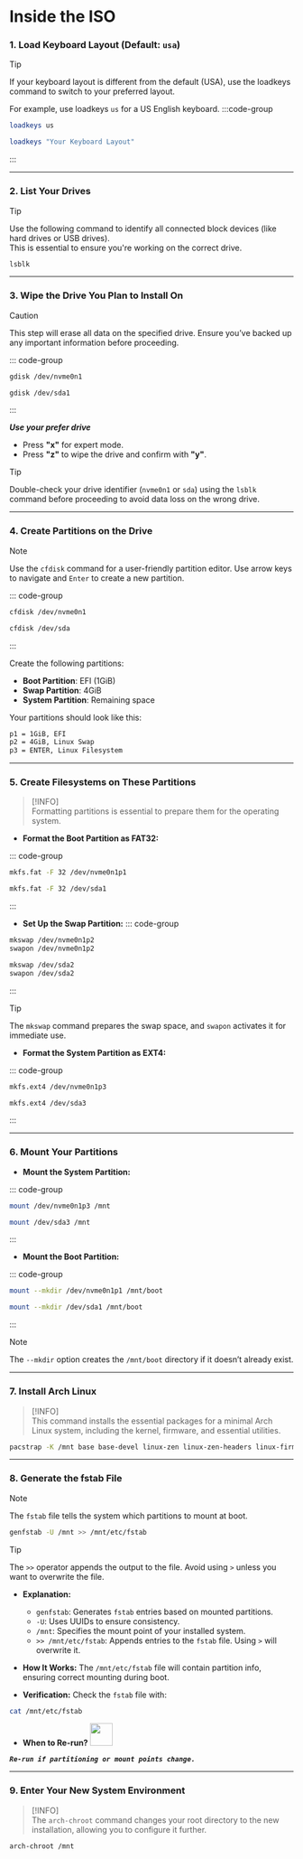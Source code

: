 # **Inside the ISO**

### **1. Load Keyboard Layout** (Default: `usa`)

> [!TIP]  
>If your keyboard layout is different from the default (USA), use the loadkeys command to switch to your preferred layout.
>
> For example, use loadkeys `us` for a US English keyboard.
:::code-group
```sh [US Keyboard]
loadkeys us
```
```sh [Custom Keyboard]
loadkeys "Your Keyboard Layout"
```
:::

---

### **2. List Your Drives**
> [!TIP]  
> Use the following command to identify all connected block devices (like hard drives or USB drives).  
> This is essential to ensure you're working on the correct drive.

```sh
lsblk
```

---

### **3. Wipe the Drive You Plan to Install On**  
> [!CAUTION]  
> This step will erase all data on the specified drive. Ensure you’ve backed up any important information before proceeding.

::: code-group
```bash [NVMe Drive]
gdisk /dev/nvme0n1
```

```bash [SATA Drive]
gdisk /dev/sda1
```
:::

<strong>*Use your prefer drive*</strong>

- Press **"x"** for expert mode.  
- Press **"z"** to wipe the drive and confirm with **"y"**.

> [!TIP]  
> Double-check your drive identifier (`nvme0n1` or `sda`) using the `lsblk` command before proceeding to avoid data loss on the wrong drive.

---

### **4. Create Partitions on the Drive**
> [!NOTE]  
> Use the `cfdisk` command for a user-friendly partition editor. Use arrow keys to navigate and `Enter` to create a new partition.

::: code-group
```bash [NVMe Drive]
cfdisk /dev/nvme0n1
```

```bash [SATA Drive]
cfdisk /dev/sda
```
:::

Create the following partitions:
- **Boot Partition**: EFI (1GiB)
- **Swap Partition**: 4GiB
- **System Partition**: Remaining space  

Your partitions should look like this:

```bash
p1 = 1GiB, EFI
p2 = 4GiB, Linux Swap
p3 = ENTER, Linux Filesystem
```

---

### **5. Create Filesystems on These Partitions**

> [!INFO]  
> Formatting partitions is essential to prepare them for the operating system.

- **Format the Boot Partition as FAT32:**

::: code-group
```bash [NVMe Drive]
mkfs.fat -F 32 /dev/nvme0n1p1
```

```bash [SATA Drive]
mkfs.fat -F 32 /dev/sda1
```
:::

- **Set Up the Swap Partition:**
::: code-group

```bash [NVMe Drive]
mkswap /dev/nvme0n1p2
swapon /dev/nvme0n1p2
```

```bash [SATA Drive]
mkswap /dev/sda2
swapon /dev/sda2
```
:::

> [!TIP]  
> The `mkswap` command prepares the swap space, and `swapon` activates it for immediate use.

- **Format the System Partition as EXT4:**

::: code-group

```bash [NVMe Drive]
mkfs.ext4 /dev/nvme0n1p3
```

```bash [SATA Drive]
mkfs.ext4 /dev/sda3
```
:::

---

### **6. Mount Your Partitions**
- **Mount the System Partition:**

::: code-group
```bash [NVMe Drive]
mount /dev/nvme0n1p3 /mnt
```

```bash [SATA Drive]
mount /dev/sda3 /mnt
```
:::

- **Mount the Boot Partition:**

::: code-group
```bash [NVMe Drive]
mount --mkdir /dev/nvme0n1p1 /mnt/boot
```

```bash [SATA Drive]
mount --mkdir /dev/sda1 /mnt/boot
```
:::

> [!NOTE]  
> The `--mkdir` option creates the `/mnt/boot` directory if it doesn’t already exist.

---

### **7. Install Arch Linux**
> [!INFO]  
> This command installs the essential packages for a minimal Arch Linux system, including the kernel, firmware, and essential utilities.

```bash
pacstrap -K /mnt base base-devel linux-zen linux-zen-headers linux-firmware sof-firmware nano networkmanager grub efibootmgr intel-ucode bash-completion
```

---

### **8. Generate the fstab File**
> [!NOTE]  
> The `fstab` file tells the system which partitions to mount at boot.

```bash
genfstab -U /mnt >> /mnt/etc/fstab
```

> [!TIP]  
> The `>>` operator appends the output to the file. Avoid using `>` unless you want to overwrite the file.

- **Explanation:**
  - `genfstab`: Generates `fstab` entries based on mounted partitions.
  - `-U`: Uses UUIDs to ensure consistency.
  - `/mnt`: Specifies the mount point of your installed system.
  - `>> /mnt/etc/fstab`: Appends entries to the `fstab` file. Using `>` will overwrite it.

- **How It Works:**
The `/mnt/etc/fstab` file will contain partition info, ensuring correct mounting during boot.

- **Verification:**
Check the `fstab` file with:

```bash
cat /mnt/etc/fstab
```

- **When to Re-run?** <img src="https://cdn-icons-png.flaticon.com/128/14865/14865151.png" width="40" />

***`Re-run if partitioning or mount points change.`***

---

### **9. Enter Your New System Environment**
> [!INFO]  
> The `arch-chroot` command changes your root directory to the new installation, allowing you to configure it further.

```bash
arch-chroot /mnt
```


